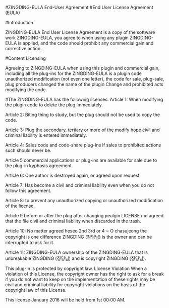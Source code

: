 #ZINGDING-EULA End-User Agreement
#End User License Agreement (EULA)

#Introduction

ZINGDING-EULA End User License Agreement is a copy of the software work ZINGDING-EULA, you agree to when using any plugin ZINGDING-EULA is applied, and the code should prohibit any commercial gain and corrective action.

#Content Licensing

Agreeing to ZINGDING-EULA when using this plugin and commercial gain, including all the plug-ins for the ZINGDING-EULA is a plugin code unauthorized modification (not even one letter), the code for sale, plug-sale, plug producers changed the name of the plugin Change and prohibited acts modifying the code.

#The ZINGDING-EULA has the following licenses.
Article 1: When modifying the plugin code to delete the plug immediately.

Article 2: Biting thing to study, but the plug should not be used to copy the code.

Article 3: Plug the secondary, tertiary or more of the modify hope civil and criminal liability is entered immediately.

Article 4: Sales code and code-share plug-ins if sales to prohibited actions such should never be.

Article 5 commercial applications or plug-ins are available for sale due to the plug-in kyphosis agreement.

Article 6: One author is destroyed again, or agreed upon request.

Article 7: Has become a civil and criminal liability even when you do not follow this agreement.

Article 8: to prevent any unauthorized copying or unauthorized modification of the license.

Article 9 before or after the plug after changing peulgin LICENSE.md agreed that the file civil and criminal liability when discarded in the trash.

Article 10: No matter agreed heseo 2nd 3rd or 4 ~ O chasujeong the copyright is one difference ZINGDING (징딩님) is the owner and can be interrupted to ask for it.

Article 11: ZINGDING-EULA ownership of the ZINGDING-EULA that is unbreakable ZINGDING (징딩님) and is copyright ZINGDING (징딩님).

This plug-in is protected by copyright law.
License Violation
When a violation of this License, the copyright owner has the right to ask for a break if you do not want to keep on the implementation of these rights may be civil and criminal liability for copyright violations on the basis of the copyright law of this License.

This license
January 2016 will be held from 1st 00:00 AM.
